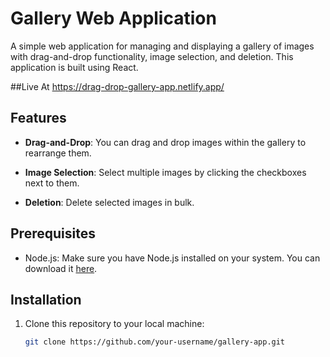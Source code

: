 # Gallery Web Application

A simple web application for managing and displaying a gallery of images with drag-and-drop functionality, image selection, and deletion. This application is built using React.

##Live At
https://drag-drop-gallery-app.netlify.app/

## Features

- **Drag-and-Drop**: You can drag and drop images within the gallery to rearrange them.

- **Image Selection**: Select multiple images by clicking the checkboxes next to them.

- **Deletion**: Delete selected images in bulk.

## Prerequisites

- Node.js: Make sure you have Node.js installed on your system. You can download it [here](https://nodejs.org/).

## Installation

1. Clone this repository to your local machine:

   ```bash
   git clone https://github.com/your-username/gallery-app.git
